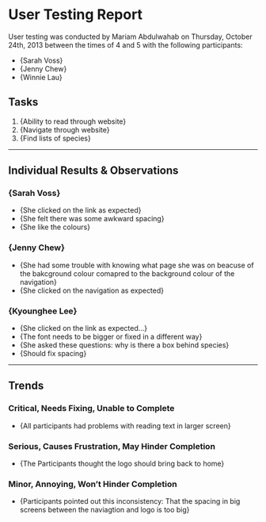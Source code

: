 # User Testing Report

User testing was conducted by Mariam Abdulwahab on Thursday, October 24th, 2013 between the times of 4 and 5 with the following participants:

- {Sarah Voss}
- {Jenny Chew}
- {Winnie Lau}

## Tasks

1. {Ability to read through website}
2. {Navigate through website}
3. {Find lists of species}

---

## Individual Results & Observations

### {Sarah Voss}

- {She clicked on the link as expected}
- {She felt there was some awkward spacing}
- {She like the colours}



### {Jenny Chew}

- {She had some trouble with knowing what page she was on beacuse of the bakcground colour comapred to the background colour of the navigation}
- {She clicked on the navigation as expected}


### {Kyounghee Lee}

- {She clicked on the link as expected…}
- {The font needs to be bigger or fixed in a different way}
- {She asked these questions: why is there a box behind species}
- {Should fix spacing}

---

## Trends

### Critical, Needs Fixing, Unable to Complete

- {All participants had problems with reading text in larger screen}


### Serious, Causes Frustration, May Hinder Completion

- {The Participants thought the logo should bring back to home}

### Minor, Annoying, Won’t Hinder Completion

- {Participants pointed out this inconsistency: That the spacing in big screens between the naviagtion and logo is too big}
